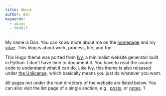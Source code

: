 ```yaml
---
title: About
author: dan
keywords: 
  - about
  - 964813
---
```


My name is Dan. You can know more about me on the [homepage](/) and my [vitae](../vitae/). This blog is about work, process, life, and fun

This Hugo theme was ported from [Ivy](https://github.com/dmulholland/ivy), a minimalist website generator built in Python. I don't have time to document it. You have to read the source code to understand what it can do. Like Ivy, this theme is also released under [the Unlicense](https://en.wikipedia.org/wiki/Unlicense), which basically means you just do whatever you want.

All pages not under the root directory of the website are listed below. You can also visit the list page of a single section, e.g., [posts](/post/), or [notes](/note/). 1